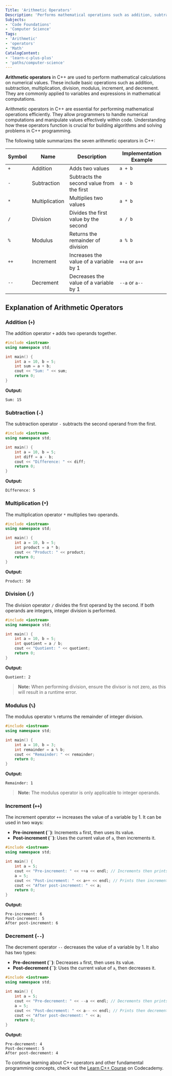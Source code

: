 ```yaml
---
Title: 'Arithmetic Operators' 
Description: 'Performs mathematical operations such as addition, subtraction, multiplication, division, modulus, increment, and decrement in C++.' 
Subjects:
- 'Code Foundations'
- 'Computer Science'
Tags:
- 'Arithmetic'
- 'operators'
- 'Math'
CatalogContent:
- 'learn-c-plus-plus'
- 'paths/computer-science'
---
```


**Arithmetic operators** in C++ are used to perform mathematical calculations on numerical values. These include basic operations such as addition, subtraction, multiplication, division, modulus, increment, and decrement. They are commonly applied to variables and expressions in mathematical computations.

Arithmetic operators in C++ are essential for performing mathematical operations efficiently. They allow programmers to handle numerical computations and manipulate values effectively within code. Understanding how these operators function is crucial for building algorithms and solving problems in C++ programming.

The following table summarizes the seven arithmetic operators in C++:

| Symbol | Name           | Description                               | Implementation Example |
| ------ | -------------- | ----------------------------------------- | ---------------------- |
| `+`    | Addition       | Adds two values                           | `a + b`                |
| `-`    | Subtraction    | Subtracts the second value from the first | `a - b`                |
| `*`    | Multiplication | Multiplies two values                     | `a * b`                |
| `/`    | Division       | Divides the first value by the second     | `a / b`                |
| `%`    | Modulus        | Returns the remainder of division         | `a % b`                |
| `++`   | Increment      | Increases the value of a variable by 1    | `++a` or `a++`         |
| `--`   | Decrement      | Decreases the value of a variable by 1    | `--a` or `a--`         |

## Explanation of Arithmetic Operators

### Addition (`+`)

The addition operator `+` adds two operands together.

```cpp
#include <iostream>
using namespace std;

int main() {
    int a = 10, b = 5;
    int sum = a + b;
    cout << "Sum: " << sum;
    return 0;
}
```

**Output:**

```shell
Sum: 15
```

### Subtraction (`-`)

The subtraction operator `-` subtracts the second operand from the first.

```cpp
#include <iostream>
using namespace std;

int main() {
    int a = 10, b = 5;
    int diff = a - b;
    cout << "Difference: " << diff;
    return 0;
}
```

**Output:**

```shell
Difference: 5
```

### Multiplication (`*`)

The multiplication operator `*` multiplies two operands.

```cpp
#include <iostream>
using namespace std;

int main() {
    int a = 10, b = 5;
    int product = a * b;
    cout << "Product: " << product;
    return 0;
}
```

**Output:**

```shell
Product: 50
```

### Division (`/`)

The division operator `/` divides the first operand by the second. If both operands are integers, integer division is performed.

```cpp
#include <iostream>
using namespace std;

int main() {
    int a = 10, b = 5;
    int quotient = a / b;
    cout << "Quotient: " << quotient;
    return 0;
}
```

**Output:**

```shell
Quotient: 2
```

> **Note:** When performing division, ensure the divisor is not zero, as this will result in a runtime error.

### Modulus (`%`)

The modulus operator `%` returns the remainder of integer division.

```cpp
#include <iostream>
using namespace std;

int main() {
    int a = 10, b = 3;
    int remainder = a % b;
    cout << "Remainder: " << remainder;
    return 0;
}
```

**Output:**

```shell
Remainder: 1
```

> **Note:** The modulus operator is only applicable to integer operands.

### Increment (`++`)

The increment operator `++` increases the value of a variable by 1. It can be used in two ways:

- **Pre-increment (**``**)**: Increments `a` first, then uses its value.
- **Post-increment (**``**)**: Uses the current value of `a`, then increments it.

```cpp
#include <iostream>
using namespace std;

int main() {
    int a = 5;
    cout << "Pre-increment: " << ++a << endl; // Increments then prints
    a = 5;
    cout << "Post-increment: " << a++ << endl; // Prints then increments
    cout << "After post-increment: " << a;
    return 0;
}
```

**Output:**

```shell
Pre-increment: 6
Post-increment: 5
After post-increment: 6
```

### Decrement (`--`)

The decrement operator `--` decreases the value of a variable by 1. It also has two types:

- **Pre-decrement (**``**)**: Decreases `a` first, then uses its value.
- **Post-decrement (**``**)**: Uses the current value of `a`, then decreases it.

```cpp
#include <iostream>
using namespace std;

int main() {
    int a = 5;
    cout << "Pre-decrement: " << --a << endl; // Decrements then prints
    a = 5;
    cout << "Post-decrement: " << a-- << endl; // Prints then decrements
    cout << "After post-decrement: " << a;
    return 0;
}
```

**Output:**

```shell
Pre-decrement: 4
Post-decrement: 5
After post-decrement: 4
```

To continue learning about C++ operators and other fundamental programming concepts, check out the [Learn C++ Course](https://www.codecademy.com/learn/learn-c-plus-plus) on Codecademy.
